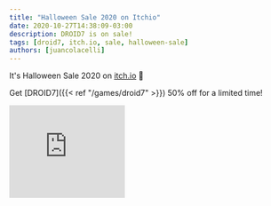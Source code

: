 ```yaml
---
title: "Halloween Sale 2020 on Itchio"
date: 2020-10-27T14:38:09-03:00
description: DROID7 is on sale!
tags: [droid7, itch.io, sale, halloween-sale]
authors: [juancolacelli]
---
```


It's Halloween Sale 2020 on [itch.io](https://poopbits.itch.io) 🎃

Get [DROID7]({{< ref "/games/droid7" >}}) 50% off for a limited time!

<iframe src="https://itch.io/embed/570980?linkback=true&amp;bg_color=16171a&amp;fg_color=fafdff&amp;link_color=ff8426&amp;border_color=16171a" width="208" height="167" frameborder="0"><a href="https://poopbits.itch.io/droid7">DROID7</a></iframe>


